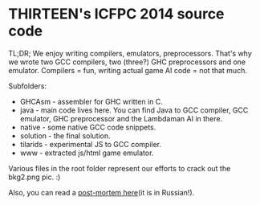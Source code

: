 THIRTEEN's ICFPC 2014 source code
=================================

TL;DR; We enjoy writing compilers, emulators, preprocessors. That's why we wrote two GCC compilers, two (three?) GHC preprocessors and one emulator. Compilers = fun, writing actual game AI code = not that much.

Subfolders:

* GHCAsm - assembler for GHC written in C.
* java - main code lives here. You can find Java to GCC compiler, GCC emulator, GHC preprocessor and the Lambdaman AI in there. 
* native - some native GCC code snippets.
* solution - the final solution.
* tilarids - experimental JS to GCC compiler.
* www - extracted js/html game emulator.

Various files in the root folder represent our efforts to crack out the bkg2.png pic. :)

Also, you can read a [post-mortem here](https://docs.google.com/document/d/1qYjmSkIH_BEGhd2j_3G_f-Xrkx8rrdr1M9TkGaBtxGI/pub)(it is in Russian!).
